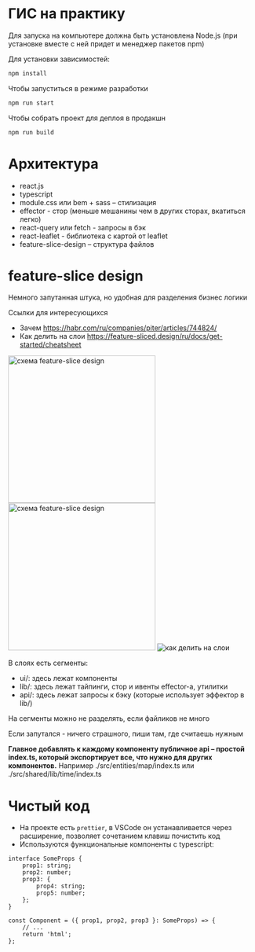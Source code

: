 # ГИС на практику

Для запуска на компьютере должна быть установлена Node.js (при установке вместе с ней придет и менеджер пакетов npm)

Для установки зависимостей:

```bash
npm install
```

Чтобы запуститься в режиме разработки

```bash
npm run start
```

Чтобы собрать проект для деплоя в продакшн

```bash
npm run build
```

# Архитектура

-   react.js
-   typescript
-   module.css или bem + sass – стилизация
-   effector - стор (меньше мешанины чем в других сторах, вкатиться легко)
-   react-query или fetch - запросы в бэк
-   react-leaflet - библиотека с картой от leaflet
-   feature-slice-design – структура файлов

# feature-slice design

Немного запутанная штука, но удобная для разделения бизнес логики

Ссылки для интересующихся

-   Зачем https://habr.com/ru/companies/piter/articles/744824/
-   Как делить на слои https://feature-sliced.design/ru/docs/get-started/cheatsheet

<img src="https://raw.githubusercontent.com/sarmong/documentation/master/website/static/img/visual_schema.jpg" alt="схема feature-slice design" width="300"/>

<img src="https://habrastorage.org/r/w1560/webt/ve/ey/w8/veeyw8lxdr-8dyiyf7d2a4ixzok.jpeg" alt="схема feature-slice design" width="300"/>

<img src="https://feature-sliced.design/ru/assets/images/choosing-a-layer-ru-b9d9bdfa29418ef5443937d8d2dc479e.jpg" alt="как делить на слои" />

В слоях есть сегменты:

-   ui/: здесь лежат компоненты
-   lib/: здесь лежат тайпинги, стор и ивенты effector-а, утилитки
-   api/: здесь лежат запросы к бэку (которые использует эффектор в lib/)

На сегменты можно не разделять, если файликов не много

Если запутался - ничего страшного, пиши там, где считаешь нужным

**Главное добавлять к каждому компоненту публичное api – простой index.ts, который экспортирует все, что нужно для других компонентов.** Например ./src/entities/map/index.ts или ./src/shared/lib/time/index.ts

# Чистый код

-   На проекте есть `prettier`, в VSCode он устанавливается через расширение, позволяет сочетанием клавиш почистить код
-   Используются функциональные компоненты с typescript:

```tsx
interface SomeProps {
    prop1: string;
    prop2: number;
    prop3: {
        prop4: string;
        prop5: number;
    };
}

const Component = ({ prop1, prop2, prop3 }: SomeProps) => {
    // ...
    return 'html';
};
```
